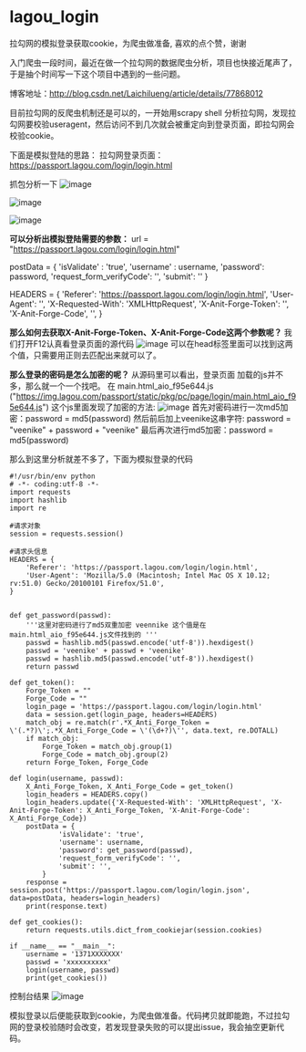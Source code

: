 # lagou_login
拉勾网的模拟登录获取cookie，为爬虫做准备, 喜欢的点个赞，谢谢

入门爬虫一段时间，最近在做一个拉勾网的数据爬虫分析，项目也快接近尾声了，于是抽个时间写一下这个项目中遇到的一些问题。

博客地址：http://blog.csdn.net/Laichilueng/article/details/77868012

目前拉勾网的反爬虫机制还是可以的，一开始用scrapy shell 分析拉勾网，发现拉勾网要校验useragent，然后访问不到几次就会被重定向到登录页面，即拉勾网会校验cookie。

下面是模拟登陆的思路：
拉勾网登录页面： https://passport.lagou.com/login/login.html

抓包分析一下
![image](https://github.com/laichilueng/lagou_login/raw/master/image/1.png)

![image](https://github.com/laichilueng/lagou_login/raw/master/image/2.png)

![image](https://github.com/laichilueng/lagou_login/raw/master/image/3.png)


**可以分析出模拟登陆需要的参数：**
url = "https://passport.lagou.com/login/login.html"

postData = {
            'isValidate' : 'true',
            'username' : username,
            'password': password,
            'request_form_verifyCode': '',
            'submit': ''
	       }
	       
HEADERS = {
    'Referer': 'https://passport.lagou.com/login/login.html',
    'User-Agent': '',
    'X-Requested-With': 'XMLHttpRequest',
    'X-Anit-Forge-Token': '',
    'X-Anit-Forge-Code', '',
}

**那么如何去获取X-Anit-Forge-Token、X-Anit-Forge-Code这两个参数呢？**
我们打开F12认真看登录页面的源代码
![image](https://github.com/laichilueng/lagou_login/raw/master/image/4.png)
可以在head标签里面可以找到这两个值，只需要用正则去匹配出来就可以了。


**那么登录的密码是怎么加密的呢？**
从源码里可以看出，登录页面 加载的js并不多，那么就一个一个找吧。
在 main.html_aio_f95e644.js ("https://img.lagou.com/passport/static/pkg/pc/page/login/main.html_aio_f95e644.js")
这个js里面发现了加密的方法:
![image](https://github.com/laichilueng/lagou_login/raw/master/image/5.png)
首先对密码进行一次md5加密：password = md5(password)
然后前后加上veenike这串字符: password = "veenike" + password + "veenike"
最后再次进行md5加密：password = md5(password)


那么到这里分析就差不多了，下面为模拟登录的代码

```
#!/usr/bin/env python
# -*- coding:utf-8 -*-
import requests
import hashlib
import re

#请求对象
session = requests.session()

#请求头信息
HEADERS = {
    'Referer': 'https://passport.lagou.com/login/login.html',
    'User-Agent': 'Mozilla/5.0 (Macintosh; Intel Mac OS X 10.12; rv:51.0) Gecko/20100101 Firefox/51.0',
}


def get_password(passwd):
    '''这里对密码进行了md5双重加密 veennike 这个值是在main.html_aio_f95e644.js文件找到的 '''
    passwd = hashlib.md5(passwd.encode('utf-8')).hexdigest()
    passwd = 'veenike' + passwd + 'veenike'
    passwd = hashlib.md5(passwd.encode('utf-8')).hexdigest()
    return passwd

def get_token():
    Forge_Token = ""
    Forge_Code = ""
    login_page = 'https://passport.lagou.com/login/login.html'
    data = session.get(login_page, headers=HEADERS)
    match_obj = re.match(r'.*X_Anti_Forge_Token = \'(.*?)\';.*X_Anti_Forge_Code = \'(\d+?)\'', data.text, re.DOTALL)
    if match_obj:
        Forge_Token = match_obj.group(1)
        Forge_Code = match_obj.group(2)
    return Forge_Token, Forge_Code

def login(username, passwd):
    X_Anti_Forge_Token, X_Anti_Forge_Code = get_token()
    login_headers = HEADERS.copy()
    login_headers.update({'X-Requested-With': 'XMLHttpRequest', 'X-Anit-Forge-Token': X_Anti_Forge_Token, 'X-Anit-Forge-Code': X_Anti_Forge_Code})
    postData = {
            'isValidate': 'true',
            'username': username,
            'password': get_password(passwd),
            'request_form_verifyCode': '',
            'submit': '',
        }
    response = session.post('https://passport.lagou.com/login/login.json', data=postData, headers=login_headers)
    print(response.text)

def get_cookies():
    return requests.utils.dict_from_cookiejar(session.cookies)

if __name__ == "__main__":
    username = '1371XXXXXXX'
    passwd = 'xxxxxxxxxx'
    login(username, passwd)
    print(get_cookies())
```

控制台结果
![image](https://github.com/laichilueng/lagou_login/raw/master/image/6.png)

模拟登录以后便能获取到cookie，为爬虫做准备。代码拷贝就即能跑，不过拉勾网的登录校验随时会改变，若发现登录失败的可以提出issue，我会抽空更新代码。


